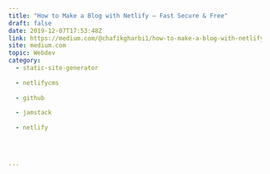 ```yaml
---
title: "How to Make a Blog with Netlify — Fast Secure & Free"
draft: false
date: 2019-12-07T17:53:48Z
link: https://medium.com/@chafikgharbi1/how-to-make-a-blog-with-netlify-fast-secure-free-3d72c27aff87?source=rss------jamstack-5&utm_medium=RSS&utm_source=hune
site: medium.com
topic: Webdev
category:
  - static-site-generator
  
  - netlifycms
  
  - github
  
  - jamstack
  
  - netlify
  
   
  

---
```

